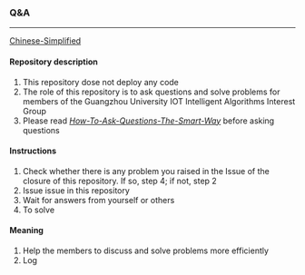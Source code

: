 ### Q&A

---

[Chinese-Simplified](https://github.com/gzhuiotig/Q_A.git)

#### Repository description

1. This repository dose not deploy any code
2. The role of this repository is to ask questions and solve problems for members of the Guangzhou University IOT Intelligent Algorithms Interest Group
3. Please read [*How-To-Ask-Questions-The-Smart-Way*](http://www.catb.org/~esr/faqs/smart-questions.html) before asking questions

#### Instructions

1. Check whether there is any problem you raised in the Issue of the closure of this repository. If so, step 4; if not, step 2
2. Issue issue in this repository
3. Wait for answers from yourself or others
4. To solve

#### Meaning

1. Help the members to discuss and solve problems more efficiently
2. Log